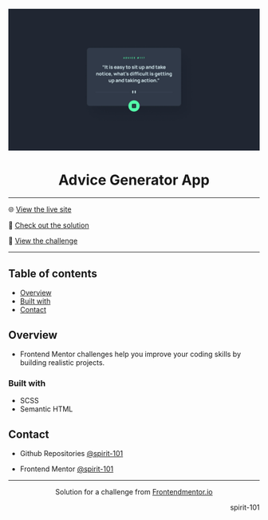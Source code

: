 ![Frontend Mentor Design](/design/desktop-design.jpg)

<h1 align="center">Advice Generator App</h1>

<hr>

🌐 [View the live site](https://spirit-101.github.io/advice-generator-app/)

🧠 [Check out the solution](https://www.frontendmentor.io/solutions/age-calculator-app-2oUrVdgMo_)

📝 [View the challenge](https://www.frontendmentor.io/challenges/advice-generator-app-QdUG-13db)

---

## Table of contents

- [Overview](#overview)
- [Built with](#built-with)
- [Contact](#contact)

<!-- Overview section -->

## Overview

- Frontend Mentor challenges help you improve your coding skills by building realistic projects.

### Built with

- SCSS
- Semantic HTML

<!-- Contact section -->

## Contact

- Github Repositories [@spirit-101](https://github.com/spirit-101/)

- Frontend Mentor [@spirit-101](https://www.frontendmentor.io/profile/spirit-101)

---

<div align="center">
   Solution for a challenge from <a href="https://www.frontendmentor.io/" target="_blank">Frontendmentor.io</a>
</div>

<div align="right">
    <p>spirit-101</p>
</div>
